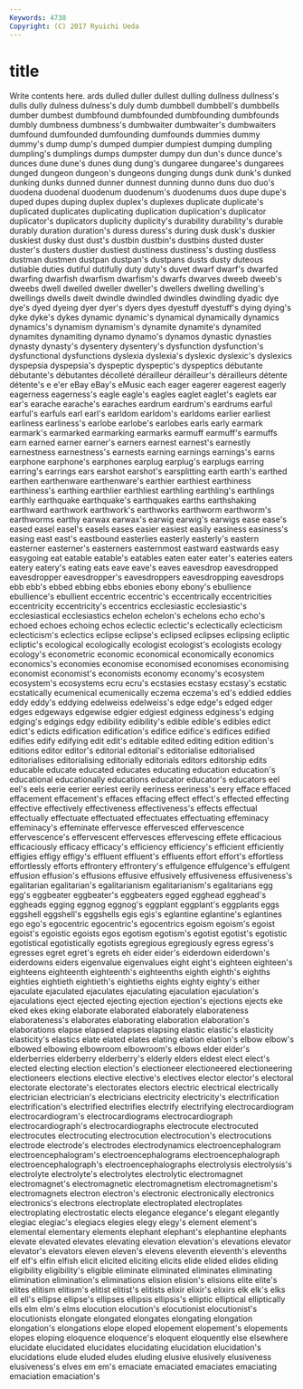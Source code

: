 ```yaml
---
Keywords: 4738 
Copyright: (C) 2017 Ryuichi Ueda
---
```


# title

Write contents here.
ards dulled
duller dullest dulling dullness dullness's dulls dully dulness dulness's duly
dumb dumbbell dumbbell's dumbbells dumber dumbest dumbfound dumbfounded dumbfounding dumbfounds
dumbly dumbness dumbness's dumbwaiter dumbwaiter's dumbwaiters dumfound dumfounded dumfounding dumfounds
dummies dummy dummy's dump dump's dumped dumpier dumpiest dumping dumpling
dumpling's dumplings dumps dumpster dumpy dun dun's dunce dunce's dunces
dune dune's dunes dung dung's dungaree dungaree's dungarees dunged dungeon
dungeon's dungeons dunging dungs dunk dunk's dunked dunking dunks dunned
dunner dunnest dunning dunno duns duo duo's duodena duodenal duodenum
duodenum's duodenums duos dupe dupe's duped dupes duping duplex duplex's
duplexes duplicate duplicate's duplicated duplicates duplicating duplication duplication's duplicator duplicator's
duplicators duplicity duplicity's durability durability's durable durably duration duration's duress
duress's during dusk dusk's duskier duskiest dusky dust dust's dustbin
dustbin's dustbins dusted duster duster's dusters dustier dustiest dustiness dustiness's
dusting dustless dustman dustmen dustpan dustpan's dustpans dusts dusty duteous
dutiable duties dutiful dutifully duty duty's duvet dwarf dwarf's dwarfed
dwarfing dwarfish dwarfism dwarfism's dwarfs dwarves dweeb dweeb's dweebs dwell
dwelled dweller dweller's dwellers dwelling dwelling's dwellings dwells dwelt dwindle
dwindled dwindles dwindling dyadic dye dye's dyed dyeing dyer dyer's
dyers dyes dyestuff dyestuff's dying dying's dyke dyke's dykes dynamic
dynamic's dynamical dynamically dynamics dynamics's dynamism dynamism's dynamite dynamite's dynamited
dynamites dynamiting dynamo dynamo's dynamos dynastic dynasties dynasty dynasty's dysentery
dysentery's dysfunction dysfunction's dysfunctional dysfunctions dyslexia dyslexia's dyslexic dyslexic's dyslexics
dyspepsia dyspepsia's dyspeptic dyspeptic's dyspeptics débutante débutante's débutantes décolleté dérailleur
dérailleur's dérailleurs détente détente's e e'er eBay eBay's eMusic each
eager eagerer eagerest eagerly eagerness eagerness's eagle eagle's eagles eaglet
eaglet's eaglets ear ear's earache earache's earaches eardrum eardrum's eardrums
earful earful's earfuls earl earl's earldom earldom's earldoms earlier earliest
earliness earliness's earlobe earlobe's earlobes earls early earmark earmark's earmarked
earmarking earmarks earmuff earmuff's earmuffs earn earned earner earner's earners
earnest earnest's earnestly earnestness earnestness's earnests earning earnings earnings's earns
earphone earphone's earphones earplug earplug's earplugs earring earring's earrings ears
earshot earshot's earsplitting earth earth's earthed earthen earthenware earthenware's earthier
earthiest earthiness earthiness's earthing earthlier earthliest earthling earthling's earthlings earthly
earthquake earthquake's earthquakes earths earthshaking earthward earthwork earthwork's earthworks earthworm
earthworm's earthworms earthy earwax earwax's earwig earwig's earwigs ease ease's
eased easel easel's easels eases easier easiest easily easiness easiness's
easing east east's eastbound easterlies easterly easterly's eastern easterner easterner's
easterners easternmost eastward eastwards easy easygoing eat eatable eatable's eatables
eaten eater eater's eateries eaters eatery eatery's eating eats eave
eave's eaves eavesdrop eavesdropped eavesdropper eavesdropper's eavesdroppers eavesdropping eavesdrops ebb
ebb's ebbed ebbing ebbs ebonies ebony ebony's ebullience ebullience's ebullient
eccentric eccentric's eccentrically eccentricities eccentricity eccentricity's eccentrics ecclesiastic ecclesiastic's ecclesiastical
ecclesiastics echelon echelon's echelons echo echo's echoed echoes echoing echos
eclectic eclectic's eclectically eclecticism eclecticism's eclectics eclipse eclipse's eclipsed eclipses
eclipsing ecliptic ecliptic's ecological ecologically ecologist ecologist's ecologists ecology ecology's
econometric economic economical economically economics economics's economies economise economised economises
economising economist economist's economists economy economy's ecosystem ecosystem's ecosystems ecru
ecru's ecstasies ecstasy ecstasy's ecstatic ecstatically ecumenical ecumenically eczema eczema's
ed's eddied eddies eddy eddy's eddying edelweiss edelweiss's edge edge's
edged edger edges edgeways edgewise edgier edgiest edginess edginess's edging
edging's edgings edgy edibility edibility's edible edible's edibles edict edict's
edicts edification edification's edifice edifice's edifices edified edifies edify edifying
edit edit's editable edited editing edition edition's editions editor editor's
editorial editorial's editorialise editorialised editorialises editorialising editorially editorials editors editorship
edits educable educate educated educates educating education education's educational educationally
educations educator educator's educators eel eel's eels eerie eerier eeriest
eerily eeriness eeriness's eery efface effaced effacement effacement's effaces effacing
effect effect's effected effecting effective effectively effectiveness effectiveness's effects effectual
effectually effectuate effectuated effectuates effectuating effeminacy effeminacy's effeminate effervesce effervesced
effervescence effervescence's effervescent effervesces effervescing effete efficacious efficaciously efficacy efficacy's
efficiency efficiency's efficient efficiently effigies effigy effigy's effluent effluent's effluents
effort effort's effortless effortlessly efforts effrontery effrontery's effulgence effulgence's effulgent
effusion effusion's effusions effusive effusively effusiveness effusiveness's egalitarian egalitarian's egalitarianism
egalitarianism's egalitarians egg egg's eggbeater eggbeater's eggbeaters egged egghead egghead's
eggheads egging eggnog eggnog's eggplant eggplant's eggplants eggs eggshell eggshell's
eggshells egis egis's eglantine eglantine's eglantines ego ego's egocentric egocentric's
egocentrics egoism egoism's egoist egoist's egoistic egoists egos egotism egotism's
egotist egotist's egotistic egotistical egotistically egotists egregious egregiously egress egress's
egresses egret egret's egrets eh eider eider's eiderdown eiderdown's eiderdowns
eiders eigenvalue eigenvalues eight eight's eighteen eighteen's eighteens eighteenth eighteenth's
eighteenths eighth eighth's eighths eighties eightieth eightieth's eightieths eights eighty
eighty's either ejaculate ejaculated ejaculates ejaculating ejaculation ejaculation's ejaculations eject
ejected ejecting ejection ejection's ejections ejects eke eked ekes eking
elaborate elaborated elaborately elaborateness elaborateness's elaborates elaborating elaboration elaboration's elaborations
elapse elapsed elapses elapsing elastic elastic's elasticity elasticity's elastics elate
elated elates elating elation elation's elbow elbow's elbowed elbowing elbowroom
elbowroom's elbows elder elder's elderberries elderberry elderberry's elderly elders eldest
elect elect's elected electing election election's electioneer electioneered electioneering electioneers
elections elective elective's electives elector elector's electoral electorate electorate's electorates
electors electric electrical electrically electrician electrician's electricians electricity electricity's electrification
electrification's electrified electrifies electrify electrifying electrocardiogram electrocardiogram's electrocardiograms electrocardiograph electrocardiograph's
electrocardiographs electrocute electrocuted electrocutes electrocuting electrocution electrocution's electrocutions electrode electrode's
electrodes electrodynamics electroencephalogram electroencephalogram's electroencephalograms electroencephalograph electroencephalograph's electroencephalographs electrolysis electrolysis's
electrolyte electrolyte's electrolytes electrolytic electromagnet electromagnet's electromagnetic electromagnetism electromagnetism's electromagnets
electron electron's electronic electronically electronics electronics's electrons electroplate electroplated electroplates
electroplating electrostatic elects elegance elegance's elegant elegantly elegiac elegiac's elegiacs
elegies elegy elegy's element element's elemental elementary elements elephant elephant's
elephantine elephants elevate elevated elevates elevating elevation elevation's elevations elevator
elevator's elevators eleven eleven's elevens eleventh eleventh's elevenths elf elf's
elfin elfish elicit elicited eliciting elicits elide elided elides eliding
eligibility eligibility's eligible eliminate eliminated eliminates eliminating elimination elimination's eliminations
elision elision's elisions elite elite's elites elitism elitism's elitist elitist's
elitists elixir elixir's elixirs elk elk's elks ell ell's ellipse
ellipse's ellipses ellipsis ellipsis's elliptic elliptical elliptically ells elm elm's
elms elocution elocution's elocutionist elocutionist's elocutionists elongate elongated elongates elongating
elongation elongation's elongations elope eloped elopement elopement's elopements elopes eloping
eloquence eloquence's eloquent eloquently else elsewhere elucidate elucidated elucidates elucidating
elucidation elucidation's elucidations elude eluded eludes eluding elusive elusively elusiveness
elusiveness's elves em em's emaciate emaciated emaciates emaciating emaciation emaciation's
